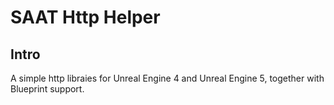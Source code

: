 # SAAT Http Helper

## Intro

A simple http libraies for Unreal Engine 4 and Unreal Engine 5, together with Blueprint support.
